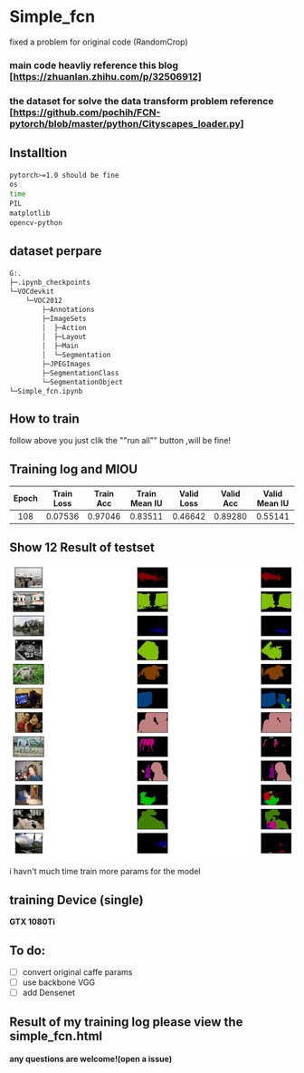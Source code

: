 # Simple_fcn
fixed a problem for original code (RandomCrop)
### main code heavliy reference this blog [https://zhuanlan.zhihu.com/p/32506912]
### the dataset for solve the data transform problem reference [https://github.com/pochih/FCN-pytorch/blob/master/python/Cityscapes_loader.py]
## Installtion
```bash
pytorch>=1.0 should be fine
os
time
PIL
matplotlib
opencv-python
```
## dataset perpare
```
G:.
├─.ipynb_checkpoints
└─VOCdevkit
    └─VOC2012
        ├─Annotations
        ├─ImageSets
        │  ├─Action
        │  ├─Layout
        │  ├─Main
        │  └─Segmentation
        ├─JPEGImages
        ├─SegmentationClass
        └─SegmentationObject
└─Simple_fcn.ipynb
```

## How to train
follow above you just clik the ""run all"" button ,will be fine!

## Training log and MIOU

| Epoch | Train Loss | Train Acc | Train Mean IU | Valid Loss | Valid Acc | Valid Mean IU |
|:-:|:-:|:-:|:-:|:-:|:-:|:-:|
| 108 | 0.07536 | 0.97046 | 0.83511 | 0.46642 | 0.89280 | 0.55141 |
## Show 12 Result of testset
![](https://github.com/Aivision-tang29/Simple_fcn/blob/master/Result.png)


i havn't much time train more params for the model
## training Device (single)
**GTX 1080Ti**

## To do:
  * [ ] convert original caffe params
  * [ ] use backbone VGG
  * [ ] add Densenet 

## Result of my training log please view the simple_fcn.html
#### any questions are welcome!(open a issue)

